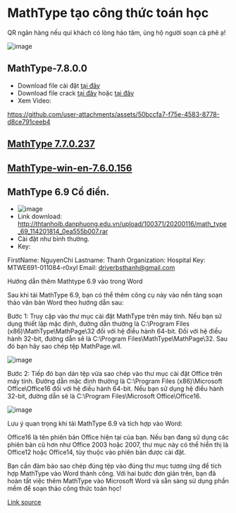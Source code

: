 # MathType tạo công thức toán học

QR ngân hàng nếu quí khách có lòng hảo tâm, ủng hộ người soạn cà phê ạ!

![image](https://github.com/user-attachments/assets/b9a751b6-0832-4876-a972-aeaec635d792)

## MathType-7.8.0.0

- Download file cài đặt [tại đây](https://3w7ng6-my.sharepoint.com/:u:/g/personal/driver_3w7ng6_onmicrosoft_com/EWsASutb89pNvx4Ei_fvMW8BZa-S7efk8xSuix4RgUgQpA?e=diLBTY)
- Download file crack [tại đây](https://3w7ng6-my.sharepoint.com/:u:/g/personal/driver_3w7ng6_onmicrosoft_com/EbwgjKVAqo5PmTX6dIwqfcMBzpZ_GK51kG3PhfZUDmRw5g?e=iJPB39) hoặc [tại đây](https://raw.githubusercontent.com/bschithanh/nguon/refs/heads/main/File%20Kich%20Hoat%20MathType-7.8.0.0.rar)
- Xem Video:

https://github.com/user-attachments/assets/50bccfa7-f75e-4583-8778-d8ce791ceeb4

## [MathType 7.7.0.237](https://3w7ng6-my.sharepoint.com/:u:/g/personal/driver_3w7ng6_onmicrosoft_com/Efq6TVP_P-RDsLEIN1BoLBIBCvv6lPJt1xeyY5nU0l7XYw?e=tHJEHx)
## [MathType-win-en-7.6.0.156](https://3w7ng6-my.sharepoint.com/:u:/g/personal/driver_3w7ng6_onmicrosoft_com/EXwn6oeklMFKukyRW6uPDVkBaoQtWi1pBRQdrNEgwzeM-A?e=lqp4mJ)

## MathType 6.9 Cổ điển.
- ![image](https://github.com/user-attachments/assets/c45c469f-5ad2-472e-94ff-a6c2c4721056)
- Link download: http://thtanhoib.danphuong.edu.vn/upload/100371/20200116/math_type_69_114201814_0ea555b007.rar
- Cài đặt như bình thường.
- Key:

FirstName: NguyenChi
Lastname: Thanh
Organization: Hospital
Key: MTWE691-011084-r0xyl
Email: driverbsthanh@gmail.com

Hướng dẫn thêm Mathtype 6.9 vào trong Word

Sau khi tải MathType 6.9, bạn có thể thêm công cụ này vào nền tảng soạn thảo văn bản Word theo hướng dẫn sau: 

Bước 1: Truy cập vào thư mục cài đặt MathType trên máy tính. Nếu bạn sử dụng thiết lập mặc định, đường dẫn thường là C:\Program Files (x86)\MathType\MathPage\32 đối với hệ điều hành 64-bit. Đối với hệ điều hành 32-bit, đường dẫn sẽ là C:\Program Files\MathType\MathPage\32. Sau đó bạn hãy sao chép tệp MathPage.wll.

![image](https://github.com/user-attachments/assets/316be75b-0e0f-445b-ba2c-b16f900449a0)

Bước 2: Tiếp đó bạn dán tệp vừa sao chép vào thư mục cài đặt Office trên máy tính. Đường dẫn mặc định thường là C:\Program Files (x86)\Microsoft Office\Office16 đối với hệ điều hành 64-bit. Nếu bạn sử dụng hệ điều hành 32-bit, đường dẫn sẽ là C:\Program Files\Microsoft Office\Office16.

![image](https://github.com/user-attachments/assets/54ce0563-7ac5-46ee-b961-8f07be2f0289)

Lưu ý quan trọng khi tải MathType 6.9 và tích hợp vào Word: 

Office16 là tên phiên bản Office hiện tại của bạn. Nếu bạn đang sử dụng các phiên bản cũ hơn như Office 2003 hoặc 2007, thư mục này có thể hiển thị là Office12 hoặc Office14, tùy thuộc vào phiên bản được cài đặt.

Bạn cần đảm bảo sao chép đúng tệp vào đúng thư mục tương ứng để tích hợp MathType vào Word thành công.
Với hai bước đơn giản trên, bạn đã hoàn tất việc thêm MathType vào Microsoft Word và sẵn sàng sử dụng phần mềm để soạn thảo công thức toán học!




[Link source](https://docs.google.com/spreadsheets/d/e/2PACX-1vTId_2VGY1MeQdeH6OU6Oja27zMe91mHmYUl6aVWsyKlcFBuLwvr2M-9uaBRWDUqxPAi5xE-pqief4d/pubhtml#)
